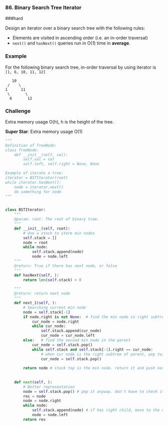 ### 86. Binary Search Tree Iterator

###hard

Design an iterator over a binary search tree with the following rules:

- Elements are visited in ascending order (i.e. an in-order traversal)
- `next()` and `hasNext()` queries run in O(*1*) time in **average**.

### Example

For the following binary search tree, in-order traversal by using iterator is `[1, 6, 10, 11, 12]`

```
   10
 /    \
1      11
 \       \
  6       12
```

### Challenge

Extra memory usage O(h), h is the height of the tree.

**Super Star**: Extra memory usage O(1)

```python
"""
Definition of TreeNode:
class TreeNode:
    def __init__(self, val):
        self.val = val
        self.left, self.right = None, None

Example of iterate a tree:
iterator = BSTIterator(root)
while iterator.hasNext():
    node = iterator.next()
    do something for node 
"""


class BSTIterator:
    """
    @param: root: The root of binary tree.
    """
    def __init__(self, root):
        # Use a stack to store min nodes
        self.stack = []
        node = root
        while node:
            self.stack.append(node)
            node = node.left
    """
    @return: True if there has next node, or false
    """
    def hasNext(self, ):
        return len(self.stack) > 0

    """
    @return: return next node
    """
    def next_1(self, ):
        # Searching current min node
        node = self.stack[-1]
        if node.right is not None:  # find the min node in right subtree
            cur_node = node.right
            while cur_node:
                self.stack.append(cur_node)
                cur_node = cur_node.left
        else:   # find the second min node in the parent
            cur_node = self.stack.pop()
            while self.stack and self.stack[-1].right == cur_node:
                # when cur node is the right subtree of parent, pop twice
                cur_node = self.stack.pop()
        
        return node # stack top is the min node. return it and push next min.
   
   
    def next(self, ):
        # Better representation
        node = self.stack.pop() # pop it anyway. don't have to check it twice.
        res = node
        node = node.right
        while node:
            self.stack.append(node) # if has right child, move to the min node.
            node = node.left
        return res
        
        
```

